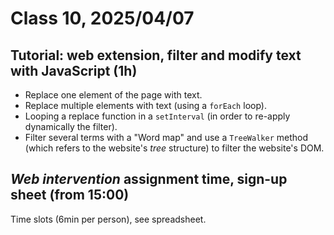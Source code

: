 # Class 10, 2025/04/07

## Tutorial: web extension, filter and modify text with JavaScript (1h)

- Replace one element of the page with text.
- Replace multiple elements with text (using a `forEach` loop).
- Looping a replace function in a `setInterval` (in order to re-apply dynamically the filter).
- Filter several terms with a "Word map" and use a `TreeWalker` method (which refers to the website's *tree* structure) to filter the website's DOM.

## *Web intervention* assignment time, sign-up sheet (from 15:00)

Time slots (6min per person), see spreadsheet.
